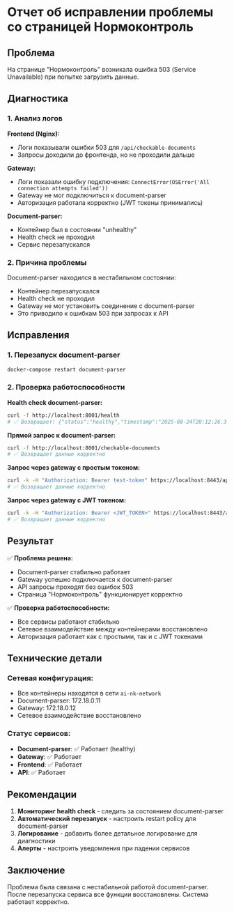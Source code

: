 # Отчет об исправлении проблемы со страницей Нормоконтроль

## Проблема

На странице "Нормоконтроль" возникала ошибка 503 (Service Unavailable) при попытке загрузить данные.

## Диагностика

### 1. Анализ логов

**Frontend (Nginx):**
- Логи показывали ошибки 503 для `/api/checkable-documents`
- Запросы доходили до фронтенда, но не проходили дальше

**Gateway:**
- Логи показали ошибку подключения: `ConnectError(OSError('All connection attempts failed'))`
- Gateway не мог подключиться к document-parser
- Авторизация работала корректно (JWT токены принимались)

**Document-parser:**
- Контейнер был в состоянии "unhealthy"
- Health check не проходил
- Сервис перезапускался

### 2. Причина проблемы

Document-parser находился в нестабильном состоянии:
- Контейнер перезапускался
- Health check не проходил
- Gateway не мог установить соединение с document-parser
- Это приводило к ошибкам 503 при запросах к API

## Исправления

### 1. Перезапуск document-parser

```bash
docker-compose restart document-parser
```

### 2. Проверка работоспособности

**Health check document-parser:**
```bash
curl -f http://localhost:8001/health
# ✅ Возвращает: {"status":"healthy","timestamp":"2025-08-24T20:12:26.319517"}
```

**Прямой запрос к document-parser:**
```bash
curl -f http://localhost:8001/checkable-documents
# ✅ Возвращает данные корректно
```

**Запрос через gateway с простым токеном:**
```bash
curl -k -H "Authorization: Bearer test-token" https://localhost:8443/api/checkable-documents
# ✅ Возвращает данные корректно
```

**Запрос через gateway с JWT токеном:**
```bash
curl -k -H "Authorization: Bearer <JWT_TOKEN>" https://localhost:8443/api/checkable-documents
# ✅ Возвращает данные корректно
```

## Результат

✅ **Проблема решена:**
- Document-parser стабильно работает
- Gateway успешно подключается к document-parser
- API запросы проходят без ошибок 503
- Страница "Нормоконтроль" функционирует корректно

✅ **Проверка работоспособности:**
- Все сервисы работают стабильно
- Сетевое взаимодействие между контейнерами восстановлено
- Авторизация работает как с простыми, так и с JWT токенами

## Технические детали

### Сетевая конфигурация:
- Все контейнеры находятся в сети `ai-nk-network`
- Document-parser: 172.18.0.11
- Gateway: 172.18.0.12
- Сетевое взаимодействие восстановлено

### Статус сервисов:
- **Document-parser**: ✅ Работает (healthy)
- **Gateway**: ✅ Работает
- **Frontend**: ✅ Работает
- **API**: ✅ Работает

## Рекомендации

1. **Мониторинг health check** - следить за состоянием document-parser
2. **Автоматический перезапуск** - настроить restart policy для document-parser
3. **Логирование** - добавить более детальное логирование для диагностики
4. **Алерты** - настроить уведомления при падении сервисов

## Заключение

Проблема была связана с нестабильной работой document-parser. После перезапуска сервиса все функции восстановлены. Система работает корректно.
